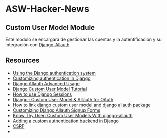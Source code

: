 # ASW-Hacker-News

## Custom User Model Module

Este modulo se encargara de gestionar las cuentas y la autentificacion y su integración con [Django-Allauth](https://django-allauth.readthedocs.io/en/latest/overview.html)

## Resources
 * [Using the Django authentication system](https://docs.djangoproject.com/en/4.1/topics/auth/default/)
 * [Customizing authentication in Django](https://docs.djangoproject.com/en/4.1/topics/auth/customizing/)
 * [Django Allauth Advanced Usage](https://django-allauth.readthedocs.io/en/latest/advanced.html)
 * [Django Custom User Model Tutorial](https://learndjango.com/tutorials/django-custom-user-model)
 * [How to use Django Sessions](https://docs.djangoproject.com/en/4.1/topics/http/sessions/)
 * [Django : Custom User Model & Allauth for OAuth](https://medium.com/@ksarthak4everdjango-custom-user-model-allauth-for-oauth-20c84888c318)
 * [How to link django custom user model and django allauth package](https://stackoverflow.com/questions/64293242/how-to-link-django-custom-user-model-and-django-allauth-package)
 * [Customizing Django Allauth Signup Forms](https://dev.to/danielfeldroy/customizing-django-allauth-signup-forms-2o1m)
 * [Know Thy User: Custom User Models With django-allauth](https://pyphilly.org/know-thy-user-custom-user-models-django-allauth/)
 * [Adding a custom authentication backend in Django](https://www.agiliq.com/blog/2019/11/django-custom-authentication-backend/)
 * [CSRF](https://docs.djangoproject.com/en/4.1/ref/csrf/)
 * 